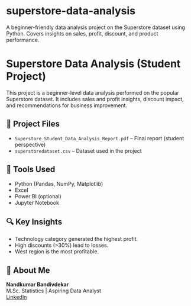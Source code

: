 # superstore-data-analysis
A beginner-friendly data analysis project on the Superstore dataset using Python. Covers insights on sales, profit, discount, and product performance.

# Superstore Data Analysis (Student Project)

This project is a beginner-level data analysis performed on the popular Superstore dataset. It includes sales and profit insights, discount impact, and recommendations for business improvement.

## 📄 Project Files

- `Superstore_Student_Data_Analysis_Report.pdf` – Final report (student perspective)
- `superstoredataset.csv` – Dataset used in the project

## 🧰 Tools Used

- Python (Pandas, NumPy, Matplotlib)
- Excel
- Power BI (optional)
- Jupyter Notebook

## 🔍 Key Insights

- Technology category generated the highest profit.
- High discounts (>30%) lead to losses.
- West region is the most profitable.

## 🙋 About Me

**Nandkumar Bandivdekar**  
M.Sc. Statistics | Aspiring Data Analyst  
[LinkedIn](https://linkedin.com/in/nandkumar-bandivdekar-155560246)
